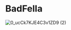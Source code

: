 # BadFella

![0_ucCk7KJE4C3v1ZD9 (2)](https://github.com/user-attachments/assets/171a6de7-864f-441c-9eca-0726851b0e11)
